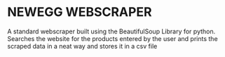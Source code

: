 # NEWEGG WEBSCRAPER 
A standard webscraper built using the BeautifulSoup Library for python. Searches the website for the products entered by the user and prints the scraped data in a neat way and stores it in a csv file
